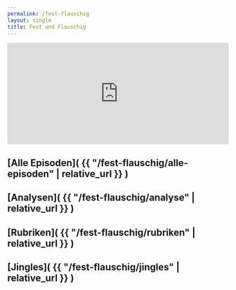 ```yaml
---
permalink: /fest-flauschig
layout: single
title: Fest und Flauschig
---
```

<iframe src="https://open.spotify.com/embed/show/1OLcQdw2PFDPG1jo3s0wbp?utm_source=generator&theme=0&t=0" width="100%" height="232" frameBorder="0" allowfullscreen="" allow="autoplay; clipboard-write; encrypted-media; fullscreen; picture-in-picture"></iframe>


## [Alle Episoden]( {{ "/fest-flauschig/alle-episoden" | relative_url  }} )
## [Analysen]( {{ "/fest-flauschig/analyse" | relative_url  }} )
## [Rubriken]( {{ "/fest-flauschig/rubriken" | relative_url  }} )
## [Jingles]( {{ "/fest-flauschig/jingles" | relative_url  }} )